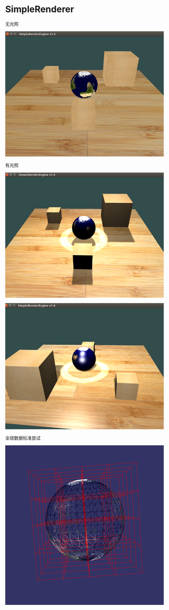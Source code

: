 # SimpleRenderer


无光照

![无光照](screenshot/basic.png  "无光照")


有光照


![有光照 ](screenshot/test_light1.png  "有光照")


![ ](screenshot/test_light2.png  "有光照")



全球数据标准尝试

![有光照 ](screenshot/global_earth.png  "有光照")



